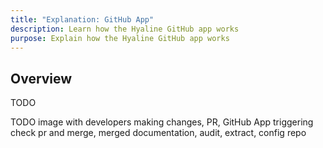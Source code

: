 ```yaml
---
title: "Explanation: GitHub App"
description: Learn how the Hyaline GitHub app works
purpose: Explain how the Hyaline GitHub app works
---
```

## Overview
TODO

TODO image with developers making changes, PR, GitHub App triggering check pr and merge, merged documentation, audit, extract, config repo